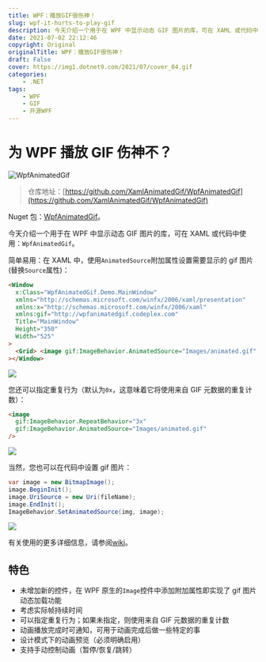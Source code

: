 ```yaml
---
title: WPF：播放GIF很伤神！
slug: wpf-it-hurts-to-play-gif
description: 今天介绍一个用于在 WPF 中显示动态 GIF 图片的库，可在 XAML 或代码中使用：`WpfAnimatedGif`。
date: 2021-07-02 22:12:46
copyright: Original
originalTitle: WPF：播放GIF很伤神！
draft: False
cover: https://img1.dotnet9.com/2021/07/cover_04.gif
categories: 
    - .NET
tags: 
    - WPF
    - GIF
    - 开源WPF
---
```


# 为 WPF 播放 GIF 伤神不？

![WpfAnimatedGif](https://img1.dotnet9.com/2021/07/0401.gif)

> 仓库地址：[https://github.com/XamlAnimatedGif/WpfAnimatedGif](https://github.com/XamlAnimatedGif/WpfAnimatedGif)

Nuget 包：[WpfAnimatedGif](https://nuget.org/packages/WpfAnimatedGif)。

今天介绍一个用于在 WPF 中显示动态 GIF 图片的库，可在 XAML 或代码中使用：`WpfAnimatedGif`。

简单易用：在 XAML 中，使用`AnimatedSource`附加属性设置需要显示的 gif 图片(替换`Source`属性)：

```html
<Window
  x:Class="WpfAnimatedGif.Demo.MainWindow"
  xmlns="http://schemas.microsoft.com/winfx/2006/xaml/presentation"
  xmlns:x="http://schemas.microsoft.com/winfx/2006/xaml"
  xmlns:gif="http://wpfanimatedgif.codeplex.com"
  Title="MainWindow"
  Height="350"
  Width="525"
>
  <Grid> <image gif:ImageBehavior.AnimatedSource="Images/animated.gif" /></Grid
></Window>
```

![](https://img1.dotnet9.com/2021/07/0402.gif)

您还可以指定重复行为（默认为`0x`，这意味着它将使用来自 GIF 元数据的重复计数）：

```html
<image
  gif:ImageBehavior.RepeatBehavior="3x"
  gif:ImageBehavior.AnimatedSource="Images/animated.gif"
/>
```

![](https://img1.dotnet9.com/2021/07/0403.gif)

当然，您也可以在代码中设置 gif 图片：

```C#
var image = new BitmapImage();
image.BeginInit();
image.UriSource = new Uri(fileName);
image.EndInit();
ImageBehavior.SetAnimatedSource(img, image);
```

![](https://img1.dotnet9.com/2021/07/0404.gif)

有关使用的更多详细信息，请参阅[wiki](https://github.com/XamlAnimatedGif/WpfAnimatedGif/wiki)。

## 特色

- 未增加新的控件，在 WPF 原生的`Image`控件中添加附加属性即实现了 gif 图片动态加载功能
- 考虑实际帧持续时间
- 可以指定重复行为；如果未指定，则使用来自 GIF 元数据的重复计数
- 动画播放完成时可通知，可用于动画完成后做一些特定的事
- 设计模式下的动画预览（必须明确启用）
- 支持手动控制动画（暂停/恢复/跳转）

